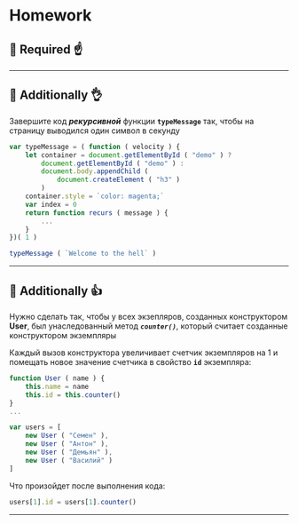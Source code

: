# Homework

## :briefcase: Required :point_up:


______________________________________________________________________________

## :briefcase: Additionally :ok_hand:

Завершите код **_рекурсивной_** функции **`typeMessage`** так, чтобы на страницу выводился один символ в секунду

```javascript
var typeMessage = ( function ( velocity ) {
    let container = document.getElementById ( "demo" ) ?
        document.getElementById ( "demo" ) :
        document.body.appendChild (
            document.createElement ( "h3" )
        )
    container.style = `color: magenta;`
    var index = 0
    return function recurs ( message ) {
        ...
    }
})( 1 )

typeMessage ( `Welcome to the hell` )
```
______________________________________________________________________________

## :briefcase: Additionally :thumbsup:

Нужно сделать так, чтобы у всех экзепляров, созданных конструктором **User**, был унаследованный метод **_`counter()`_**, который считает созданные конструктором экземпляры

Каждый вызов конструктора увеличивает счетчик экземпляров на 1 и помещать новое значение счетчика в свойство **`id`** экземпляра:

```javascript
function User ( name ) {
    this.name = name
    this.id = this.counter()
}
...

var users = [
    new User ( "Семен" ),
    new User ( "Антон" ),
    new User ( "Демьян" ),
    new User ( "Василий" )
]
```

Что произойдет после выполнения кода:

```javascript
users[1].id = users[1].counter()
```
______________________________________________________________________________
